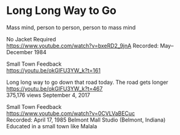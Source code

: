 # Long Long Way to Go

Mass mind, person to person, person to mass mind

No Jacket Required     
https://www.youtube.com/watch?v=bxeRD2_9jnA
Recorded:	May–December 1984

Small Town Feedback    
https://youtu.be/okGlFU3YW_k?t=161

Long long way to go down that road today. The road gets longer    
https://youtu.be/okGlFU3YW_k?t=467    
375,176 views September 4, 2017

Small Town Feedback    
https://www.youtube.com/watch?v=0CVLVaBECuc      
Recorded:	April 17, 1985 Belmont Mall Studio (Belmont, Indiana)    
Educated in a small town like Malala  

